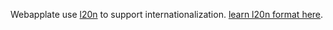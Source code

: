 Webapplate use [l20n](http://l20n.org/) to support internationalization.
[learn l20n format here](http://l20n.org/learn/).